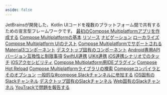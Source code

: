 ```yaml
---
aside: false
---
```

<topic 
	xmlns:xsi="http://www.w3.org/2001/XMLSchema-instance" 
	xsi:noNamespaceSchemaLocation="https://resources.jetbrains.com/writerside/1.0/topic.v2.xsd"
	title="Compose Multiplatform を始める" id="compose-multiplatform">
    <section-starting-page>
        <title>Compose Multiplatform を始める</title>
        <description>
            JetBrainsが開発した、Kotlin UIコードを複数のプラットフォーム間で共有するための宣言型フレームワークです。
        </description>
        <spotlight>
            <a href="compose-multiplatform-create-first-app.md" summary="最初のアプリを作成し、探索するためのCompose Multiplatformチュートリアル" type="cross-platform">最初のCompose Multiplatformアプリを作成する</a>
            <a href="compose-layout.md" type="learn" summary="ComposeでUIを作成する基本を学ぶ">Compose Multiplatformの基本</a>
        </spotlight>
        <primary>
            <title>主なユースケース</title>
            <a href="compose-multiplatform-resources.md" summary="クロスプラットフォームアプリで共通アセットを管理・共有する">リソース</a>
            <a href="compose-navigation.md" summary="マルチプラットフォームのNavigationライブラリを使用して、Compose Multiplatformアプリにナビゲーションを実装する">ナビゲーション</a>
            <a href="compose-localize-strings.md" summary="異なる言語や地域に合わせてUIを適応させる">ローカライズ</a>
            <a href="compose-test.md" summary="Compose MultiplatformアプリのUIテストを記述および実行する">Compose Multiplatform UIのテスト</a>
        </primary>
        <secondary>
            <title>リファレンス</title>
            <a href="https://kotlinlang.org/api/compose-multiplatform/material3/" summary="インタラクティブなプレビュー付きAPIリファレンス">Compose MultiplatformでサポートされるMaterial3コンポーネント</a>
            <a href="compose-desktop-components.md" summary="Compose Multiplatformで実装されたデスクトップ固有のコンポーネントリスト">デスクトップ固有のコンポーネント</a>
            <a href="compose-android-only-components.md" summary="Android専用、または一般的に利用できないAPIのリスト">Android専用API</a>
            <a href="compose-compatibility-and-versioning.md" summary="Compose Multiplatformリリースの互換性情報">バージョン互換性と制限事項</a>
        </secondary>
        <misc>
            <links narrow="true">
                <group>
                    <title>iOS固有の機能</title>
                    <a href="compose-swiftui-integration.md" summary="SwiftUIとの相互運用性: ネイティブビューでのComposeの使用、およびその逆">SwiftUI連携</a>
                    <a href="compose-uikit-integration.md" summary="UIKitとの相互運用性: ネイティブビューでのComposeの使用、およびその逆">UIKit連携</a>
                    <a href="compose-ios-touch.md" summary="Compose Multiplatformが連携シナリオでタッチイベントをどのように処理するかを学ぶ">iOS連携シナリオでのタッチ</a>
                    <a href="compose-ios-accessibility.md" summary="iOSアクセシビリティサービスの現在のサポートレベルについて学ぶ">iOSアクセシビリティ</a>
                </group>
                <group>
                    <title>ツール</title>
                    <a href="https://plugins.jetbrains.com/plugin/14936-kotlin-multiplatform" summary="IntelliJ IDEAおよびAndroid Studio用のKotlin Multiplatformプラグイン">Compose Multiplatform用IDEプラグイン</a>
                    <a href="compose-hot-reload.md" summary="Compose Hot ReloadでUIを素早く反復開発する">Compose Hot Reload</a>
                    <a href="https://klibs.io/" summary="JetBrainsが開発したKotlin Multiplatformライブラリの実験的検索プラットフォーム">Compose Multiplatformライブラリの検索</a>
                    <a href="https://kotlinlang.org/docs/compose-compiler-options.html" summary="Kotlinに同梱されているComposeコンパイラのオプション">Composeコンパイラとそのオプション</a>
                </group>
                <group>
                    <title>コミュニティ &amp; ヘルプ</title>
                    <a href="https://kotlinlang.slack.com/archives/CJLTWPH7S" summary="Kotlinワークスペースの主なCompose関連チャンネル">一般的な#compose Slackチャンネルに参加する</a>
                    <a href="https://kotlinlang.slack.com/archives/C0346LWVBJ4" summary="iOS固有のCompose Multiplatformチャンネル">iOS固有のSlackチャンネル</a>
                    <a href="https://kotlinlang.slack.com/archives/C01D6HTPATV" summary="デスクトップ固有のCompose Multiplatformチャンネル">デスクトップ固有のSlackチャンネル</a>
                    <a href="https://kotlinlang.slack.com/archives/C01F2HV7868" summary="Web固有のCompose Multiplatformチャンネル">Web固有のSlackチャンネル</a>
                    <a href="https://youtrack.jetbrains.com/newIssue?project=CMP" summary="Compose Multiplatformイシュートラッカー">YouTrackで問題を報告する</a>
                </group>
            </links>
        </misc>
    </section-starting-page>
</topic>